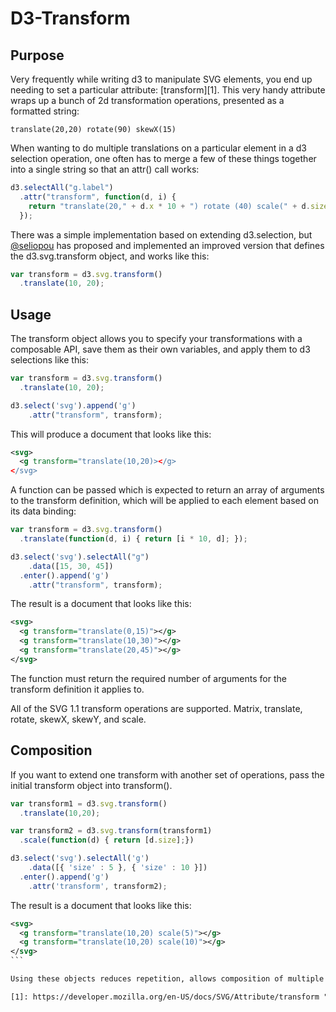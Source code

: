 # D3-Transform

## Purpose

Very frequently while writing d3 to manipulate SVG elements, you end up needing to set a particular attribute: [transform][1]. This very handy attribute wraps up a bunch of 2d transformation operations, presented as a formatted string:

```
translate(20,20) rotate(90) skewX(15)
```

When wanting to do multiple translations on a particular element in a d3 selection operation, one often has to merge a few of these things together into a single string so that an attr() call works:

```javascript
d3.selectAll("g.label")
  .attr("transform", function(d, i) {
    return "translate(20," + d.x * 10 + ") rotate (40) scale(" + d.size + "2)");
  });
```

There was a simple implementation based on extending d3.selection, but [@seliopou](https://github.com/seliopou) has proposed and implemented an improved version that defines the d3.svg.transform object, and works like this:

```javascript
var transform = d3.svg.transform()
  .translate(10, 20);
```

## Usage

The transform object allows you to specify your transformations with a composable API, save them as their own variables, and apply them to d3 selections like this:

```javascript
var transform = d3.svg.transform()
  .translate(10, 20);

d3.select('svg').append('g')
    .attr("transform", transform);
```

This will produce a document that looks like this:

```xml
<svg>
  <g transform="translate(10,20)></g>
</svg>
```

A function can be passed which is expected to return an array of arguments to the transform definition, which will be applied to each element based on its data binding:

```javascript
var transform = d3.svg.transform()
  .translate(function(d, i) { return [i * 10, d]; });

d3.select('svg').selectAll("g")
    .data([15, 30, 45])
  .enter().append('g')
    .attr("transform", transform);
```

The result is a document that looks like this:

```xml
<svg>
  <g transform="translate(0,15)"></g>
  <g transform="translate(10,30)"></g>
  <g transform="translate(20,45)"></g>
</svg>
```

The function must return the required number of arguments for the transform definition it applies to.

All of the SVG 1.1 transform operations are supported.  Matrix, translate, rotate, skewX, skewY, and scale.

## Composition

If you want to extend one transform with another set of operations, pass the initial transform object into transform().

```javascript
var transform1 = d3.svg.transform()
  .translate(10,20);

var transform2 = d3.svg.transform(transform1)
  .scale(function(d) { return [d.size];})

d3.select('svg').selectAll('g')
    .data([{ 'size' : 5 }, { 'size' : 10 }])
  .enter().append('g')
    .attr('transform', transform2);
```

The result is a document that looks like this:

````xml
<svg>
  <g transform="translate(10,20) scale(5)"></g>
  <g transform="translate(10,20) scale(10)"></g>
</svg>
```

Using these objects reduces repetition, allows composition of multiple transforms, and removes ugly string-interpolation of an attribute used in nearly every d3 visualization.

[1]: https://developer.mozilla.org/en-US/docs/SVG/Attribute/transform "Transform://developer.mozilla.org/en-US/docs/SVG/Attribute/transform "Transform"
